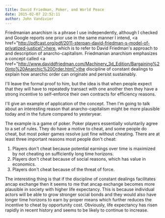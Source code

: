 ```yaml
---
title: David Friedman, Poker, and World Peace
date: 2015-02-07 22:52:11
author: John Vandivier
---
```




Friedmanian anarchism is a phrase I use independently, although I checked and Google reports one prior use in the same manner I intend, <a href=\"http://pdfcast.org/pdf/2011-sterpan-david-friedman-s-model-of-privatized-justice\">here</a>, which is to refer to David Friedman's approach to and description of anarcho-capitalism. Friedmanian anarchism emphasizes a concept called <a href=\"http://www.daviddfriedman.com/Machinery_3d_Edition/Bargaining%20into%20Anarchic%20Order.htm\">the discipline of constant dealings</a> to explain how anarchic order can originate and persist sustainably.

I'll leave the formal proof to him, but the idea is that when people expect that they will have to repeatedly transact with one another then they have a strong incentive to self-enforce their own contracts for efficiency reasons.

I'll give an example of application of the concept. Then I'm going to talk about an interesting reason that anarcho-capitalism might be more plausible today and in the future compared to yesteryear.

The example is a game of poker. Poker players essentially voluntarily agree to a set of rules. They do have a motive to cheat, and some people do cheat, but most poker games resolve just fine without cheating. There are at least three important reasons most people don't cheat:
<ol>
	<li>Players don't cheat because potential earnings over time is maximized by not cheating on sufficiently long time horizons.</li>
	<li>Players don't cheat because of social reasons, which has value in economics.</li>
	<li>Players don't cheat because of the threat of force.</li>
</ol>
The interesting thing is that if the discipline of constant dealings facilitates ancap exchange then it seems to me that ancap exchange becomes more plausible in society with higher life expectancy. This is because individual actors will be able to grow stronger social bonds and they would also have longer time horizons to earn by proper means which further reduces the incentive to cheat by opportunity cost. Obviously, life expectancy has risen rapidly in recent history and seems to be likely to continue to increase.